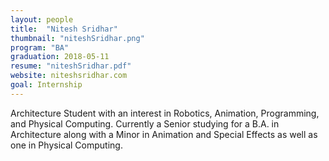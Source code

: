 ```yaml
---
layout: people
title:  "Nitesh Sridhar"
thumbnail: "niteshSridhar.png"
program: "BA"
graduation: 2018-05-11
resume: "niteshSridhar.pdf"
website: niteshsridhar.com
goal: Internship
---
```


Architecture Student with an interest in Robotics, Animation, Programming, and Physical Computing. Currently a Senior studying for a B.A. in Architecture along with a Minor in Animation and Special Effects as well as one in Physical Computing.
